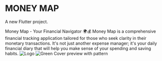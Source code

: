 # MONEY MAP
A new Flutter project.

Money Map - Your Financial Navigator 🌍💰
Money Map is a comprehensive financial tracking application tailored for those who seek clarity in their monetary transactions. It's not just another expense manager; it's your daily financial diary that will help you make sense of your spending and saving habits.
![Logo](https://github.com/kimoo112/Money-Map/assets/130873071/ab52885c-2206-4414-98b7-1441436b9f1e)
![Green Cover preview with pattern](https://github.com/kimoo112/Money-Map/assets/130873071/aab40e40-9140-4458-9365-2e0ecbd83366)
